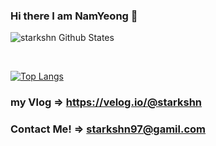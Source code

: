 ### Hi there I am NamYeong 👋

![starkshn Github States](https://github-readme-stats.vercel.app/api?username=starkshn&show_icons=true&title_color=fff&icon_color=79ff97&text_color=9f9f9f&bg_color=151515)

<br />

[![Top Langs](https://github-readme-stats.vercel.app/api/top-langs/?username=starkshn&layout=compact)](https://github.com/sochubert/github-readme-stats)



### my Vlog => https://velog.io/@starkshn
### Contact Me! => starkshn97@gamil.com
<!--
**starkshn/starkshn** is a ✨ _special_ ✨ repository because its `README.md` (this file) appears on your GitHub profile.

Here are some ideas to get you started:

- 🔭 I’m currently working on ...
- 🌱 I’m currently learning ...
- 👯 I’m looking to collaborate on ...
- 🤔 I’m looking for help with ...
- 💬 Ask me about ...
- 📫 How to reach me: ...
- 😄 Pronouns: ...
- ⚡ Fun fact: ...
-->
